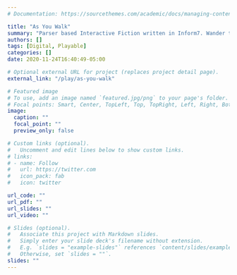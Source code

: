 ```yaml
---
# Documentation: https://sourcethemes.com/academic/docs/managing-content/

title: "As You Walk"
summary: "Parser based Interactive Fiction written in Inform7. Wander through a procedurally generated, text-based, desert reflecting on the passage of time and space."
authors: []
tags: [Digital, Playable]
categories: []
date: 2020-11-24T16:40:49-05:00

# Optional external URL for project (replaces project detail page).
external_link: "/play/as-you-walk"

# Featured image
# To use, add an image named `featured.jpg/png` to your page's folder.
# Focal points: Smart, Center, TopLeft, Top, TopRight, Left, Right, BottomLeft, Bottom, BottomRight.
image:
  caption: ""
  focal_point: ""
  preview_only: false

# Custom links (optional).
#   Uncomment and edit lines below to show custom links.
# links:
# - name: Follow
#   url: https://twitter.com
#   icon_pack: fab
#   icon: twitter

url_code: ""
url_pdf: ""
url_slides: ""
url_video: ""

# Slides (optional).
#   Associate this project with Markdown slides.
#   Simply enter your slide deck's filename without extension.
#   E.g. `slides = "example-slides"` references `content/slides/example-slides.md`.
#   Otherwise, set `slides = ""`.
slides: ""
---
```


